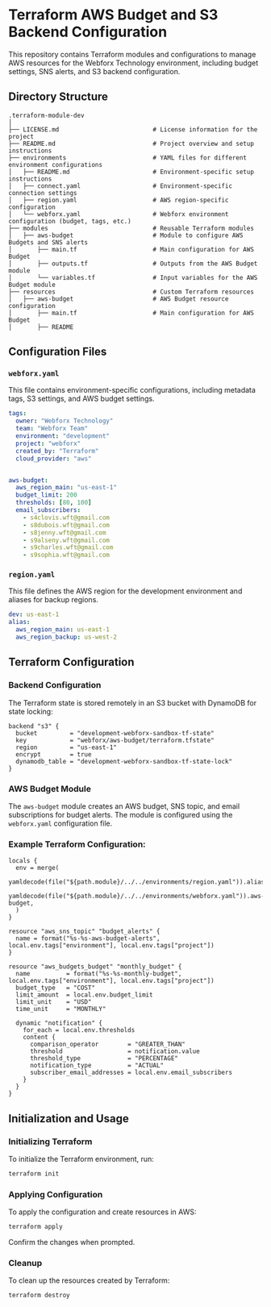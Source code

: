 # Terraform AWS Budget and S3 Backend Configuration

This repository contains Terraform modules and configurations to manage AWS resources for the Webforx Technology environment, including budget settings, SNS alerts, and S3 backend configuration.

## Directory Structure

```plaintext
.terraform-module-dev
│
├── LICENSE.md                          # License information for the project
├── README.md                           # Project overview and setup instructions
├── environments                        # YAML files for different environment configurations
│   ├── README.md                       # Environment-specific setup instructions
│   ├── connect.yaml                    # Environment-specific connection settings
│   ├── region.yaml                     # AWS region-specific configuration
│   └── webforx.yaml                    # Webforx environment configuration (budget, tags, etc.)
├── modules                             # Reusable Terraform modules
│   ├── aws-budget                      # Module to configure AWS Budgets and SNS alerts
│       ├── main.tf                     # Main configuration for AWS Budget
│       ├── outputs.tf                  # Outputs from the AWS Budget module
│       └── variables.tf                # Input variables for the AWS Budget module
├── resources                           # Custom Terraform resources
│   ├── aws-budget                      # AWS Budget resource configuration
│       ├── main.tf                     # Main configuration for AWS Budget
│       ├── README

```

## Configuration Files

### `webforx.yaml`

This file contains environment-specific configurations, including metadata tags, S3 settings, and AWS budget settings.

```yaml
tags:
  owner: "Webforx Technology"
  team: "Webforx Team"
  environment: "development"
  project: "webforx"
  created_by: "Terraform"
  cloud_provider: "aws"


aws-budget:
  aws_region_main: "us-east-1"
  budget_limit: 200
  thresholds: [80, 100]
  email_subscribers:
    - s4clovis.wft@gmail.com
    - s8dubois.wft@gmail.com
    - s8jenny.wft@gmail.com
    - s9alseny.wft@gmail.com
    - s9charles.wft@gmail.com
    - s9sophia.wft@gmail.com
```

### `region.yaml`

This file defines the AWS region for the development environment and aliases for backup regions.

```yaml
dev: us-east-1
alias:
  aws_region_main: us-east-1
  aws_region_backup: us-west-2
```

## Terraform Configuration

### Backend Configuration

The Terraform state is stored remotely in an S3 bucket with DynamoDB for state locking:

```hcl
backend "s3" {
  bucket         = "development-webforx-sandbox-tf-state"
  key            = "webforx/aws-budget/terraform.tfstate"
  region         = "us-east-1"
  encrypt        = true
  dynamodb_table = "development-webforx-sandbox-tf-state-lock"
}
```

### AWS Budget Module

The `aws-budget` module creates an AWS budget, SNS topic, and email subscriptions for budget alerts. The module is configured using the `webforx.yaml` configuration file.

### Example Terraform Configuration:

```hcl
locals {
  env = merge(
    yamldecode(file("${path.module}/../../environments/region.yaml")).alias,
    yamldecode(file("${path.module}/../../environments/webforx.yaml")).aws-budget,
  )
}

resource "aws_sns_topic" "budget_alerts" {
  name = format("%s-%s-aws-budget-alerts", local.env.tags["environment"], local.env.tags["project"])
}

resource "aws_budgets_budget" "monthly_budget" {
  name          = format("%s-%s-monthly-budget", local.env.tags["environment"], local.env.tags["project"])
  budget_type   = "COST"
  limit_amount  = local.env.budget_limit
  limit_unit    = "USD"
  time_unit     = "MONTHLY"

  dynamic "notification" {
    for_each = local.env.thresholds
    content {
      comparison_operator        = "GREATER_THAN"
      threshold                  = notification.value
      threshold_type             = "PERCENTAGE"
      notification_type          = "ACTUAL"
      subscriber_email_addresses = local.env.email_subscribers
    }
  }
}
```

## Initialization and Usage

### Initializing Terraform

To initialize the Terraform environment, run:

```bash
terraform init
```

### Applying Configuration

To apply the configuration and create resources in AWS:

```bash
terraform apply
```

Confirm the changes when prompted.

### Cleanup

To clean up the resources created by Terraform:

```bash
terraform destroy
```
